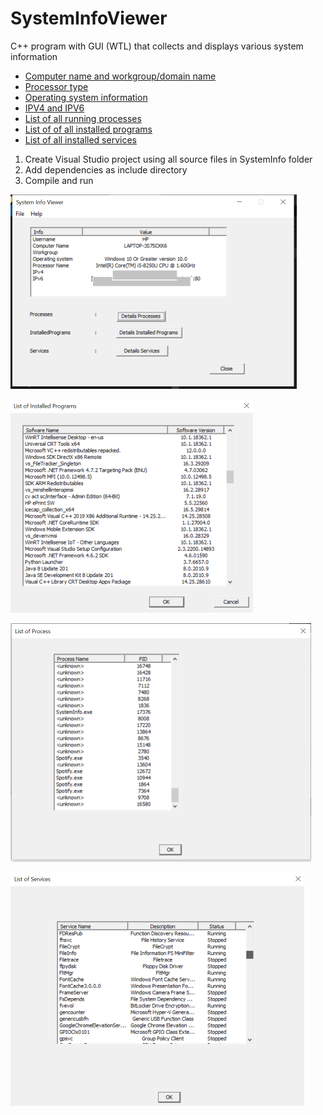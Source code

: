 # SystemInfoViewer
C++ program with GUI (WTL) that collects and displays various system information

* [Computer name and workgroup/domain name](#general-info)
* [Processor type](#processor)
* [Operating system information](#os)
* [IPV4 and IPV6](#IP)
* [List of all running processes](#process)
* [List of of all installed programs](#program)
* [List of all installed services](#service)

1. Create Visual Studio project using all source files in SystemInfo folder
2. Add dependencies as include directory
3. Compile and run

![Main Window](.images/mainwindow.png)

![Installed Programs](.images/installedprograms.png)

![Processes](.images/processes.png)

![Services](.images/services.png)
